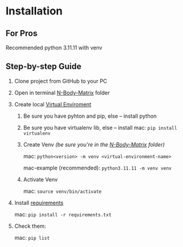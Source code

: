 # Installation

## For Pros

Recommended python 3.11.11 with venv

## Step-by-step Guide

1. Clone project from GitHub to your PC
2. Open in terminal [N-Body-Matrix](../N-Body-Matrix/) folder
3. Create local [Virtual Enviroment](https://docs.python.org/3/library/venv.html)
    1. Be sure you have pyhton and pip, else – install python
    2. Be sure you have virtualenv lib, else – install
        mac: `pip install virtualenv`
    3. Create Venv _(be sure you're in the [N-Body-Matrix](../N-Body-Matrix/) folder)_

        mac: `python<version> -m venv <virtual-environment-name>`

        mac-example (recommended): `python3.11.11 -m venv venv`
    4. Activate Venv

        mac: `source venv/bin/activate`
4. Install [requirements](/requirements.txt)

    mac: `pip install -r requirements.txt`
5. Check them:

    mac: `pip list`

